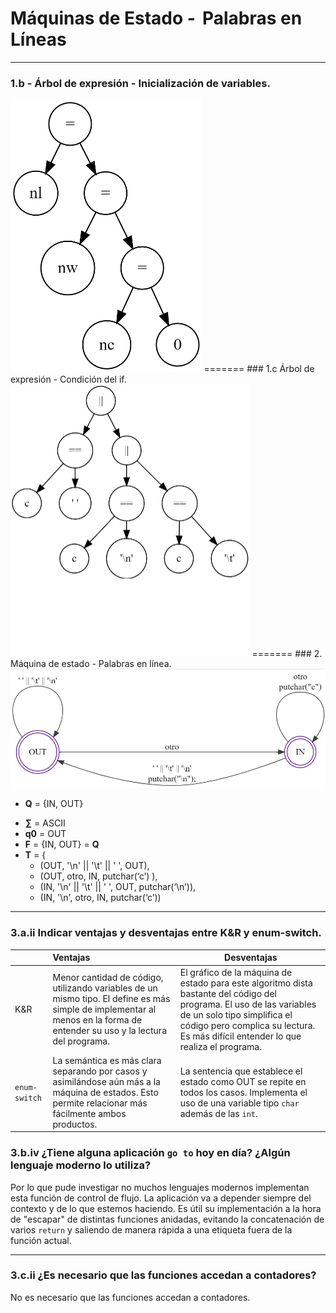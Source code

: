 # Máquinas de Estado -  Palabras en Líneas

------

### 1.b - Árbol de expresión - Inicialización de variables.



<img src="\05-PalabrasEnLinea\img\arbolInicializacion.png" alt="arbolInicializacion" style="zoom:50%;" />
=======
### 1.c Árbol de expresión - Condición del if.

<img src="\05-PalabrasEnLinea\img\arbolCondicionIf.png" alt="arbolCondicionIf" style="zoom: 50%;" />
=======
### 2. Máquina de estado - Palabras en línea.
<img src="\05-PalabrasEnLinea\img\wl.png" alt="wc" style="zoom:70%;" />

- **Q**  = {IN, OUT}

* **∑**  = ASCII
* **q0** = OUT
* **F**  = {IN, OUT} = **Q**
* **T**  =  { 
  * (OUT, '\n' || '\t' || ' ', OUT), 
  * (OUT,  otro, IN, putchar(‘c’) ),
  * (IN, '\n' || '\t' || ' ', OUT, putchar(‘\n’)),
  * (IN, '\n', otro, IN, putchar(‘c’))
------

### 3.a.ii Indicar ventajas y desventajas entre K&R y enum-switch.

|               | Ventajas                                                     | Desventajas                                                  |
| ------------- | :----------------------------------------------------------- | ------------------------------------------------------------ |
| K&R           | Menor cantidad de código, utilizando variables de un mismo tipo. El define es más simple de implementar al menos en la forma de entender su uso y la lectura del programa. | El gráfico de la máquina de estado para este algoritmo dista bastante del código del programa. El uso de las variables de un solo tipo simplifica el código pero complica su lectura. Es más difícil entender lo que realiza el programa. |
| `enum-switch` | La semántica es más clara separando por casos y asimilándose aún más a la máquina de estados. Esto permite relacionar más fácilmente ambos productos. | La sentencia que establece el estado como OUT se repite en todos los casos. Implementa el uso de una variable tipo `char` además de las `int`. |

### 3.b.iv ¿Tiene alguna aplicación `go to` hoy en día? ¿Algún lenguaje moderno lo utiliza?

Por lo que pude investigar no muchos lenguajes modernos implementan esta función de control de flujo. La aplicación va a depender siempre del contexto y de lo que estemos haciendo.
Es útil su implementación a la hora de "escapar" de distintas funciones anidadas, evitando la concatenación de varios `return` y saliendo de manera rápida a una etiqueta fuera de la función actual.

------

### 3.c.ii ¿Es necesario que las funciones accedan a contadores?

No es necesario que las funciones accedan a contadores.
